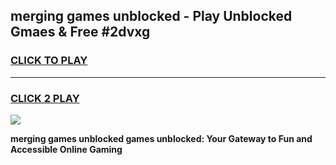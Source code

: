 
## merging games unblocked - Play Unblocked Gmaes & Free #2dvxg
<h3>
<a href="https://premium.freeplayer.one?title=merging_games_unblocked&ref=03M">CLICK TO PLAY</a></h3>
<hr>

<h3>
<a href="https://premium.freeplayer.one?title=merging_games_unblocked&ref=03M">CLICK 2 PLAY</a>
  
</h3>

<a href="https://premium.freeplayer.one?title=merging_games_unblocked&ref=03M"><img src="https://clearcache.store/games.png"></a>


**merging games unblocked games unblocked: Your Gateway to Fun and Accessible Online Gaming**
